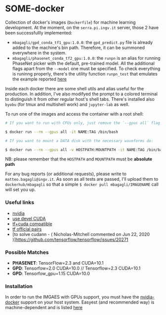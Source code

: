 # SOME-docker

Collection of docker's images (`Dockerfile`) for machine learning development.
At the moment, on the `serra.pi.ingv.it` server, those 2 have been successfullly implemented:

  - `mbagagli/gpd_conda_tf1_gpu:1.0.0`: the `gpd_predict.py` file is already added to the machine's
  bin path. Therefore, it can be summoned everywhere in the system.
  - `mbagagli/phasenet_conda_tf2_gpu:1.0.0`: the `runpn` is an alias for running
  PhaseNet picker with the default, pre-trained model. All the additional
  flags apart from the `--model` one must be specified. To check everything is
  runinng properly,  there's the utility function `runpn_test` that emulates
  the example reported [here](https://github.com/wayneweiqiang/PhaseNet/blob/master/docs/example_batch_prediction.ipynb)

Inside each docker there are some shell utils and alias useful for the production.
In addition, I've also modifyed the prompt to a colored terminal to distinguish
it from other regular host's shell tabs. There's installed also `byobu` (for
tmux and multishell work) and `jupyter-lab` as well.

To run one of the images and access the container with a root shell:

```bash
# If you want to run with CPUs only, just remove the `--gpus all` flag

$ docker run --rm --gpus all -it NAME:TAG /bin/bash

# If you want to mount a DATA disk with the necessary waveforms do:

$ docker run --rm --gpus all -v HOSTPATH:MOUNTPATH -it NAME:TAG /bin/bash
```
NB: please remember that the `HOSTPATH` and `MOUNTPATH` must be **absolute path**


For any bug reports (or additional requests), please write to `matteo.bagagli@ingv.it`.
As soon as all tests are passed, I'll upload them to `dockerhub/mbagagli` so
that a simple `$ docker pull mbagagli/IMAGENAME` call will set you up.

### Useful links

- [nvidia](https://towardsdatascience.com/how-to-properly-use-the-gpu-within-a-docker-container-4c699c78c6d1)
- [use devel CUDA](https://github.com/NVIDIA/nvidia-docker/wiki/CUDA)
- [tf+cuda compatible](https://stackoverflow.com/questions/50622525/which-tensorflow-and-cuda-version-combinations-are-compatible)
- [tf official pairs](https://www.tensorflow.org/install/source#tested_build_configurations)
- [to solve cudann - ( Nicholas-Mitchell commented on Jun 22, 2020 )]https://github.com/tensorflow/tensorflow/issues/20271

### Possible Matches

- **PHASENET**: TensorFlow=2.3  and  CUDA=10.1
- **GPD**: Tensorfow=2.0  CUDA=10.0   //  Tensorflow=2.3  CUDA=10.1
- **GPD**: Tensorfow_gpu=1.15  CUDA=10.0


###  Installation
In order to run the IMGAES with GPUs support, you must have the [nvidia-docker](https://github.com/NVIDIA/nvidia-docker)
support on your host system. Easyest (and recommended way) is machine-dependent and is listed [here](
https://docs.nvidia.com/datacenter/cloud-native/container-toolkit/install-guide.html#docker)
